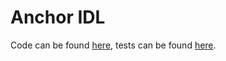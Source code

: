 # Anchor IDL
Code can be found [here](./anchor-function-tutorial/programs/anchor-function-tutorial/src/lib.rs), tests can be found [here](./anchor-function-tutorial/tests/anchor-function-tutorial.ts).